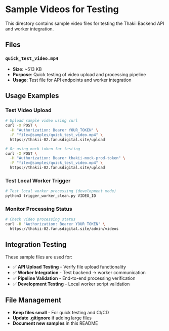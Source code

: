 # Sample Videos for Testing

This directory contains sample video files for testing the Thakii Backend API and worker integration.

## Files

### `quick_test_video.mp4`
- **Size**: ~513 KB
- **Purpose**: Quick testing of video upload and processing pipeline
- **Usage**: Test file for API endpoints and worker integration

## Usage Examples

### Test Video Upload
```bash
# Upload sample video using curl
curl -X POST \
  -H "Authorization: Bearer YOUR_TOKEN" \
  -F "file=@samples/quick_test_video.mp4" \
  https://thakii-02.fanusdigital.site/upload

# Or using mock token for testing
curl -X POST \
  -H "Authorization: Bearer thakii-mock-prod-token" \
  -F "file=@samples/quick_test_video.mp4" \
  https://thakii-02.fanusdigital.site/upload
```

### Test Local Worker Trigger
```bash
# Test local worker processing (development mode)
python3 trigger_worker_clean.py VIDEO_ID
```

### Monitor Processing Status
```bash
# Check video processing status
curl -H "Authorization: Bearer YOUR_TOKEN" \
  https://thakii-02.fanusdigital.site/admin/videos
```

## Integration Testing

These sample files are used for:
- ✅ **API Upload Testing** - Verify file upload functionality
- ✅ **Worker Integration** - Test backend → worker communication
- ✅ **Pipeline Validation** - End-to-end processing verification
- ✅ **Development Testing** - Local worker script validation

## File Management

- **Keep files small** - For quick testing and CI/CD
- **Update .gitignore** if adding large files
- **Document new samples** in this README
